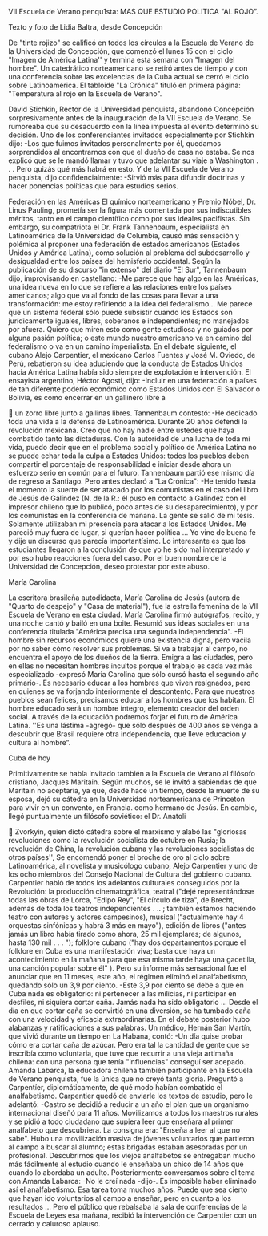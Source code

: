 ---
---

VII Escuela de Verano penqu1sta: MAS QUE ESTUDIO POLITICA 
"AL ROJO”. 

Texto y foto de Lidia Baltra, desde Concepción 

De "tinte rojizo" se calificó en todos los círculos a la Escuela de Verano de la Universidad 
de Concepción, que comenzó el lunes 15 con el ciclo "Imagen de América Latina'' y 
termina esta semana con "Imagen del hombre". Un catedrático norteamericano se retiró 
antes de tiempo y con una conferencia sobre las excelencias de la Cuba actual se cerró 
el ciclo sobre Latinoamérica. El tabloide "La Crónica" tituló en primera página: 
"Temperatura al rojo en la Escuela de Verano". 

David Stichkin, Rector de la Universidad penquista, abandonó Concepción 
sorpresivamente antes de la inauguración de la VII Escuela de Verano. Se rumoreaba 
que su desacuerdo con la línea impuesta al evento determinó su decisión. Uno de los 
conferenciantes invitados especialmente por Stichkin dijo: -Los que fuimos invitados 
personalmente por él, quedamos sorprendidos al encontrarnos con que el dueño de 
casa no estaba. Se nos explicó que se le mandó llamar y tuvo que adelantar su viaje a 
Washington . . . Pero quizás qué más habrá en esto. Y de la VII Escuela de Verano 
penquista, dijo confidencialmente: -Sirvió más para difundir doctrinas y hacer ponencias 
políticas que para estudios serios. 

Federación en las Américas El químico norteamericano y Premio Nóbel, Dr. Linus 
Pauling, prometía ser la figura más comentada por sus indiscutibles méritos, tanto en el 
campo científico como por sus ideales pacifistas. Sin embargo, su compatriota el Dr. 
Frank Tannenbaum, especialista en Latinoamérica de la Universidad de Columbia, 
causó más sensación y polémica al proponer una federación de estados americanos 
(Estados Unidos y América Latina), como solución al problema del subdesarrollo y 
desigualdad entre los países del hemisferio occidental. Según la publicación de su 
discurso "in extenso" del diario "El Sur", Tannenbaum dijo, improvisando en castellano: 
-Me parece que hay algo en las Américas, una idea nueva en lo que se refiere a las 
relaciones entre los países americanos; algo que va al fondo de las cosas para llevar a 
una transformación: me estoy refiriendo a la idea del federalismo... Me parece que un 
sistema federal sólo puede subsistir cuando los Estados son jurídicamente iguales, 
libres, soberanos e independientes; no manejados por afuera. Quiero que miren esto 
como gente estudiosa y no guiados por alguna pasión política; o este mundo nuestro 
americano va en camino del federalismo o va en un camino imperialista. En el debate 
siguiente, el cubano Alejo Carpentier, el mexicano Carlos Fuentes y José M. Oviedo, de 
Perú, rebatieron su idea aduciendo que la conducta de Estados Unidos hacia América 
Latina había sido siempre de explotación e intervención. El ensayista argentino, Héctor 
Agosti, dijo: -Incluir en una federación a países de tan diferente poderío económico 
como Estados Unidos con El Salvador o Bolivia, es como encerrar en un gallinero libre a 


un zorro libre junto a gallinas libres. Tannenbaum contestó: -He dedicado toda una vida 
a la defensa de Latinoamérica. Durante 20 años defendí la revolución mexicana. Creo 
que no hay nadie entre ustedes que haya combatido tanto las dictaduras. Con la 
autoridad de una lucha de toda mi vida, puedo decir que en el problema social y político 
de América Latina no se puede echar toda la culpa a Estados Unidos: todos los pueblos 
deben compartir el porcentaje de responsabilidad e iniciar desde ahora un esfuerzo 
serio en común para el futuro. Tannenbaum partió ese mismo día de regreso a Santiago. 
Pero antes declaró a "La Crónica": -He tenido hasta el momento la suerte de ser atacado 
por los comunistas en el caso del libro de Jesús de Galíndez (N. de la R.: él puso en 
contacto a Galíndez con el impresor chileno que lo publicó, poco antes de su 
desaparecimiento), y por los comunistas en la conferencia de mañana. La gente se salió 
de mi tesis. Solamente utilizaban mi presencia para atacar a los Estados Unidos. Me 
pareció muy fuera de lugar, si querían hacer política ... Yo vine de buena fe y dije un 
discurso que parecía importantísimo. Lo interesante es que los estudiantes llegaron a la 
conclusión de que yo he sido mal interpretado y por eso hubo reacciones fuera del caso. 
Por el buen nombre de la Universidad de Concepción, deseo protestar por este abuso. 

María Carolina 

 La escritora brasileña autodidacta, María Carolina de Jesús (autora de "Quarto de 
despejo" y "Casa de material"), fue la estrella femenina de la VII Escuela de Verano en 
esta ciudad. María Carolina firmó autógrafos, recitó, y una noche cantó y bailó en una 
boite. Resumió sus ideas sociales en una conferencia titulada "América precisa una 
segunda independencia". -El hombre sin recursos económicos quiere una existencia 
digna, pero vacila por no saber cómo resolver sus problemas. Si va a trabajar al campo, 
no encuentra el apoyo de los dueños de la tierra. Emigra a las ciudades, pero en ellas no 
necesitan hombres incultos porque el trabajo es cada vez más especializado -expresó 
Maria Carolina que sólo cursó hasta el segundo año primario-. Es necesario educar a los 
hombres que viven resignados, pero en quienes se va forjando interiormente el 
descontento. Para que nuestros pueblos sean felices, precisamos educar a los hombres 
que los habitan. El hombre educado será un hombre íntegro, elemento creador del orden 
social. A través de la educación podremos forjar el futuro de América Latina. ''Es una 
lástima -agregó- que sólo después de 400 años se venga a descubrir que Brasil requiere 
otra independencia, que lleve educación y cultura al hombre”. 

 Cuba de hoy 

 Primitivamente se había invitado también a la Escuela de Verano al filósofo cristiano, 
Jacques Maritain. Según muchos, se le invitó a sabiendas de que Maritain no aceptaría, 
ya que, desde hace un tiempo, desde la muerte de su esposa, dejó su cátedra en la 
Universidad norteamericana de Princeton para vivir en un convento, en Francia. como 
hermano de Jesús. En cambio, llegó puntualmente un filósofo soviético: el Dr. Anatoli 


Zvorkyin, quien dictó cátedra sobre el marxismo y alabó las "gloriosas revoluciones 
como la revolución socialista de octubre en Rusia; la revolución de China, la revolución 
cubana y las revoluciones socialistas de otros países'', Se encomendó poner el broche 
de oro al ciclo sobre Latinoamérica, al novelista y musicólogo cubano, Alejo Carpentier 
y uno de los ocho miembros del Consejo Nacional de Cultura del gobierno cubano. 
Carpentier habló de todos los adelantos culturales conseguidos por la Revolución: la 
producción cinematográfica, teatral ("dejé representándose todas las obras de Lorca, 
"Edipo Rey", "El círculo de tiza", de Brecht, además de toda los teatros independientes . 
.. ; también estamos haciendo teatro con autores y actores campesinos), musical 
(“actualmente hay 4 orquestas sinfónicas y habrá 3 más en mayo"), edición de libros 
("antes jamás un libro había tirado como ahora, 25 mil ejemplares; de algunos, hasta 130 
mil . . . "); folklore cubano ("hay dos departamentos porque el folklore en Cuba es una 
manifestación viva; basta que haya un acontecimiento en la mañana para que esa 
misma tarde haya una gacetilla, una canción popular sobre él" ). Pero su informe más 
sensacional fue el anunciar que en 11 meses, este año, el régimen eliminó el 
analfabetismo, quedando sólo un 3,9 por ciento. -Este 3,9 por ciento se debe a que en 
Cuba nada es obligatorio: ni pertenecer a las milicias, ni participar en desfiles, ni siquiera 
cortar caña. Jamás nada ha sido obligatorio ... Desde el día en que cortar caña se 
convirtió en una diversión, se ha tumbado caña con una velocidad y eficacia 
extraordinarias. En el debate posterior hubo alabanzas y ratificaciones a sus palabras. 
Un médico, Hernán San Martín, que vivió durante un tiempo en La Habana, contó: -Un 
día quise probar cómo era cortar caña de azúcar. Pero era tal la cantidad de gente que 
se inscribía como voluntaria, que tuve que recurrir a una vieja artimaña chilena: con una 
persona que tenía "influencias" conseguí ser acepado. Amanda Labarca, la educadora 
chilena también participante en la Escuela de Verano penquista, fue la única que no 
creyó tanta gloria. Preguntó a Carpentíer, diplomáticamente, de qué modo habían 
combatido el analfabetismo. Carpentier quedó de enviarle los textos de estudio, pero le 
adelantó: -Castro se decidió a reducir a un año el plan que un organismo internacional 
diseñó para 11 años. Movilizamos a todos los maestros rurales y se pidió a todo 
ciudadano que supiera leer que enseñara al primer analfabeto que descubriera. La 
consigna era: "Enseña a leer al que no sabe". Hubo una movilización masiva de jóvenes 
voluntarios que partieron al campo a buscar al alumno; estas brigadas estaban 
asesoradas por un profesional. Descubrirnos que los viejos analfabetos se entregaban 
mucho más fácilmente al estudio cuando le enseñaba un chico de 14 años que cuando 
lo abordaba un adulto. Posteriormente conversamos sobre el tema con Amanda 
Labarca: -No le creí nada -dijo-. Es imposible haber eliminado así el analfabetismo. Esa 
tarea toma muchos años. Puede que sea cierto que hayan ido voluntarios al campo a 
enseñar, pero en cuanto a los resultados ... Pero el público que rebalsaba la sala de 
conferencias de la Escuela de Leyes esa mañana, recibió la intervención de Carpentier 
con un cerrado y caluroso aplauso. 



